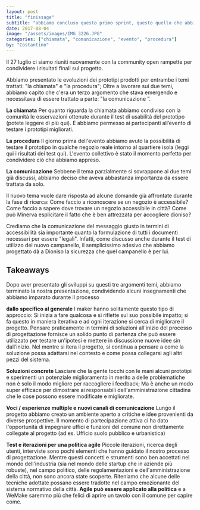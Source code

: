 ```yaml
---
layout: post
title: "finissage"
subtitle: "abbiamo concluso questo primo sprint, questo quello che abbiamo imparato"
date: 2017-08-04
image: "/assets/images/IMG_3226.JPG"
categories: ["chiamata", "comunicazione", "evento", "procedura"]
by: "Costantino"
---
```


Il 27 luglio ci siamo riuniti nuovamente con la community open rampette per condividere i risultati finali sul progetto.

Abbiamo presentato le evoluzioni dei prototipi prodotti per entrambe i temi trattati: "la chiamata" e "la procedura"; Oltre a lavorare sui due temi, abbiamo capito che c'era un terzo argomento che stava emergendo e necessitava di essere trattato a parte: "la comunicazione ”.

**La chiamata**
Per quanto riguarda la chiamata abbiamo condiviso con la comunità le osservazioni ottenute durante il test di usabilità del prototipo (potete leggere di più qui). E abbiamo permesso ai partecipanti all’evento di testare i prototipi migliorati.

**La procedura**
Il giorno prima dell'evento abbiamo avuto la possibilità di testare il prototipo in qualche negozio reale intorno al quartiere isola (leggi qui i risultati dei test qui). L'evento collettivo è stato il momento perfetto per condividere ciò che abbiamo appreso.

**La comunicazione**
Sebbene il tema parzialmente si sovrappone ai due temi già discussi, abbiamo deciso che aveva abbastanza importanza da essere trattata da solo.

Il nuovo tema vuole dare risposta ad alcune domande già affrontate durante la fase di ricerca:
Come faccio a riconoscere se un negozio è accessibile?
Come faccio a sapere dove trovare un negozio accessibile in città?
Come può Minerva esplicitare il fatto che è ben attrezzata per accogliere dioniso?

Crediamo che la comunicazione del messaggio giusto in termini di accessibilità sia importante quanto la formulazione di tutti i documenti necessari per essere "legali".
Infatti, come discusso anche durante il test di utilizzo del nuovo campanello, il semplicissimo adesivo che abbiamo progettato dà a Dioniso la sicurezza che quel campanello è per lui.

## Takeaways
Dopo aver presentato gli sviluppi su questi tre argomenti temi, abbiamo terminato la nostra presentazione, condividendo alcuni insegnamenti che abbiamo imparato durante il processo

**dallo specifico al generale**
I maker hanno solitamente questo tipo di approccio: Si inizia a fare qualcosa e si riflette sul suo possibile impatto; si fa questo in maniera iterativa e ad ogni iterazione si cerca di migliorare il progetto.
Pensare praticamente in termini di soluzioni all'inizio del processo di progettazione fornisce un solido punto di partenza che può essere utilizzato per testare un'ipotesi e mettere in discussione nuove idee sin dall’inizio.
Nel mentre si itera il progetto, si continua a pensare a come la soluzione possa adattarsi nel contesto e come possa collegarsi agli altri pezzi del sistema.

**Soluzioni concrete**
Lasciare che la gente tocchi con le mani alcuni prototipi e sperimenti un potenziale miglioramento in merito a delle problematiche non è solo il modo migliore per raccogliere i feedback; Ma è anche un modo super efficace per dimostrare ai responsabili dell'amministrazione cittadina che le cose possono essere modificate e migliorate.

**Voci / esperienze multiple e nuovi canali di comunicazione**
Lungo il progetto abbiamo creato un ambiente aperto a critiche e idee provenienti da diverse prospettive. Il momento di partecipazione attiva ci ha dato l'opportunità di impegnare uffici e funzioni del comune non direttamente collegate al progetto (ad es. Ufficio suolo pubblico e urbanistica)

**Test e iterazioni per una politica agile**
Piccole iterazioni, ricerca degli utenti, interviste sono pochi elementi che hanno guidato il nostro processo di progettazione. Mentre questi concetti e strumenti sono ben accettati nel mondo dell'industria (sia nel mondo delle startup che in aziende più robuste), nel campo politico, delle regolamentazioni e dell'amministrazione della città, non sono ancora state scoperte.
Riteniamo che alcune delle tecniche adottate possano essere tradotte nel campo emozionante del sistema normativo della città. **Agile può essere applicato alla politica** e a WeMake saremmo più che felici di aprire un tavolo con il comune per capire come.
